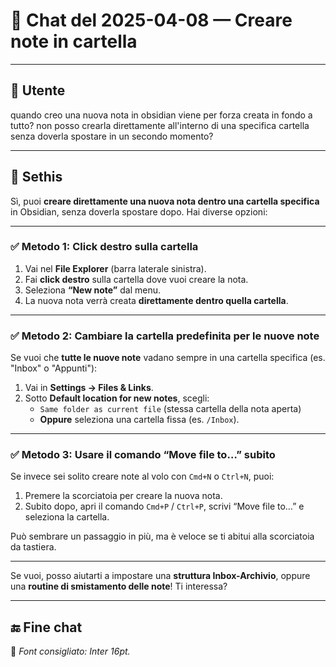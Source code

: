 # 📅 Chat del 2025-04-08 — Creare note in cartella

---

## 👤 **Utente**

quando creo una nuova nota in obsidian viene per forza creata in fondo a tutto? non posso crearla direttamente all'interno di una specifica cartella senza doverla spostare in un secondo momento?

---

## 🤖 **Sethis**

Sì, puoi **creare direttamente una nuova nota dentro una cartella specifica** in Obsidian, senza doverla spostare dopo. Hai diverse opzioni:

---

### ✅ **Metodo 1: Click destro sulla cartella**
1. Vai nel **File Explorer** (barra laterale sinistra).
2. Fai **click destro** sulla cartella dove vuoi creare la nota.
3. Seleziona **“New note”** dal menu.
4. La nuova nota verrà creata **direttamente dentro quella cartella**.

---

### ✅ **Metodo 2: Cambiare la cartella predefinita per le nuove note**
Se vuoi che **tutte le nuove note** vadano sempre in una cartella specifica (es. "Inbox" o "Appunti"):

1. Vai in **Settings → Files & Links**.
2. Sotto **Default location for new notes**, scegli:
   - `Same folder as current file` (stessa cartella della nota aperta)
   - **Oppure** seleziona una cartella fissa (es. `/Inbox`).

---

### ✅ **Metodo 3: Usare il comando “Move file to…” subito**
Se invece sei solito creare note al volo con `Cmd+N` o `Ctrl+N`, puoi:
1. Premere la scorciatoia per creare la nuova nota.
2. Subito dopo, apri il comando `Cmd+P` / `Ctrl+P`, scrivi “Move file to…” e seleziona la cartella.

Può sembrare un passaggio in più, ma è veloce se ti abitui alla scorciatoia da tastiera.

---

Se vuoi, posso aiutarti a impostare una **struttura Inbox-Archivio**, oppure una **routine di smistamento delle note**! Ti interessa?

---

## 🔚 Fine chat

📌 *Font consigliato: Inter 16pt.*
